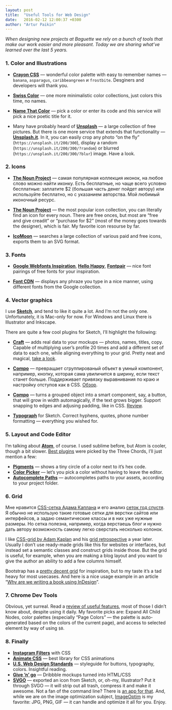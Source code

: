 ```yaml
---
layout: post
title:  "Useful Tools for Web Design"
date:   2016-02-12 12:00:37 +0300
author: "Artur Paikin"
---
```


*When designing new projects at Baguette we rely on a bunch of tools that make our work easier and more pleasant. Today we are sharing what’ve learned over the last 5 years.*

### 1. Color and Illustrations

* **[Crayon CSS](http://riccardoscalco.github.io/crayon/)** — wonderful color palette with easy to remember names — `banana`, `asparagus`, `caribbeangreen` и `frostbite`. Desginers and developers will thank you.

* **[Swiss Color](http://swisscolors.net/)** — one more minimalistic color collections, just colors this time, no names.

* **[Name That Color](http://chir.ag/projects/name-that-color/)** — pick a color or enter its code and this service will pick a nice poetic title for it.

* Many have probably heard of **[Unsplash](https://unsplash.com/)** — a large collection of free pictures. But there is one more service that extends that functionality — **[Unsplash.it](https://unsplash.it/)**. In it, you can easily crop any photo “on the fly” (`https://unsplash.it/200/300`), display a random (`https://unsplash.it/200/300/?random`) or blurred (`https://unsplash.it/200/300/?blur`) image. Have a look.

### 2. Icons
* **[The Noun Project](https://thenounproject.com/)** — самая популярная коллекция иконок, на любое слово можно найти иконку. Есть бесплатные, но чаще всего условно бесплатные: заплатите $2 (большая часть денег пойдет автору) или используйте бесплатно, но с указанием авторства. Мой любимый иконочный ресурс.

* **[The Noun Project](https://thenounproject.com/)** — the most popular icon collection, you can literally find an icon for every noun. There are free onces, but most are “free and give creadit” or “purchase for $2” (most of the money goes towards the designer), which is fair. My favorite icon resourse by far.

* **[IcoMoon](https://icomoon.io/app/)** — searches a large collection of various paid and free icons, exports them to an SVG format.

### 3. Fonts
* **[Google Webfonts Inspiration](http://tobiasahlin.com/typesource/)**, **[Hello Happy](http://hellohappy.org/beautiful-web-type/)**, **[Fontpair](http://fontpair.co/)** — nice font pairings of free fonts for your inspiration.

* **[Font CDN](http://fontcdn.org/)** — displays any phraze you type in a nice manner, using different fonts from the Google collection. 

### 4. Vector graphics

I use **[Sketch](http://sketchapp.com)**, and tend to like it quite a lot. And I’m not the only one. Unfortunately, it is Mac-only for now. For Windows and Linux there is Illustrator and Inkscape.

There are quite a few cool plugins for Sketch, I’ll highlight the following:

* **[Craft](https://labs.invisionapp.com/craft)** — adds real data to your mockups — photos, names, titles, copy. Capable of multiplying user’s profile 20 times and add a different set of data to each one, while aligning everything to your grid. Pretty neat and magical, [take a look](https://medium.com/minitheory-design/holy-sh-t-designing-with-real-data-in-real-time-in-sketch-and-photoshop-1b3610c77a59#.7zvndpqm3).

* **[Compo](https://github.com/romashamin/compo-sketch)** — превращает сгруппированый объект в умный компонент, например, кнопку, которая сама увиличится в ширину, если текст станет больше. Поддерживает привязку выравнивания по краю и настройку отступов как в CSS. [Обзор](https://evilmartians.com/chronicles/compo-sketch).

* **[Compo](https://github.com/romashamin/compo-sketch)** — turns a grouped object into a smart component, say, a button, that will grow in width automagically, if the text grows bigger. Support snapping to edges and adjusing padding, like in CSS. [Review](https://evilmartians.com/chronicles/compo-sketch).

* **[Typograph](http://tpgrf.ru/)** for Sketch. Correct hyphens, quotes, phone number formatting — everything you wished for.

### 5. Layout and Code Editor

I’m talking about **[Atom](https://atom.io/)**, of course. I used sublime before, but Atom is cooler, though a bit slower. [Best plugins](http://www.threechords.org/blog/my-atom-setup/) were picked by the Three Chords, I’ll just mention a few:

* **[Pigments](https://github.com/abe33/atom-pigments)** — shows a tiny circle of a color next to it’s hex code.
* **[Color Picker](https://atom.io/packages/color-picker)** — let’s you pick a color without having to leave the editor.
* **[Autocomplete Paths](https://atom.io/packages/autocomplete-paths)** — autocompletes paths to your assets, according to your project folder.

### 6. Grid

Мне нравится [CSS-сетка Адама Каплана](http://adamkaplan.me/grid/) и его анализ [сеток год спустя](http://adamkaplan.me/blog/grid-retrospective). Я обычно не использую такие готовые сетки для верстки сайтов или интерфейсов, а задаю семантические классы и в них уже нужные размеры. Но сетка полезна, например, когда верстаешь блог и нужно дать автору возможность самому легко сверстать несколько колонок.

I like [CSS-grid by Adam Kaplan](http://adamkaplan.me/grid/) and his [grid retrospective](http://adamkaplan.me/blog/grid-retrospective) a year later. Usually I don’t use ready-made grids like this for websites or interfaces, but instead set a semantic classes and construct grids inside those. But the grid is useful, for example, when you are making a blog layout and you want to give the author an ability to add a few columns himself.

Bootstrap has a [pretty decent grid](http://v4-alpha.getbootstrap.com/layout/grid/#quick-start-example) for inspiration, but to my taste it’s a tad heavy for most usecases. And here is a nice usage example in an article “[Why are we writing a book using InDesign](http://book.glvrd.ru/indesign/)”.

### 7. Chrome Dev Tools
Obvious, yet surreal. Read a [review of useful features](https://medium.com/jotform-form-builder/how-to-use-chrome-devtools-like-a-pro-b9bd414870e3#.a04s1gu1s), most of those I didn’t know about, despite using it daily. My favorite picks are: Expand All Child Nodes, color palettes (especially “Page Colors” — the palette is auto-generated based on the colors of the current page), and access to selected element by way of using `$0`.

### 8. Finally
* **[Instagram Filters](https://una.im/CSSgram/)** with CSS
* **[Animate CSS](http://daneden.github.io/animate.css/)** — best library for CSS animations
* **[U.S. Web Design Standards](https://standards.usa.gov/accordions/)** — styleguide for buttons, typography, colors. Insightful reading.
* **[Give ’n’ go](http://give-n-go.co/)** — Dribbble mockups turned into HTML/CSS
* **[SVGO](https://github.com/svg/svgo)** — exported an icon from Sketch, or, oh-my, Illustrator? Put it through SVGO — it will strip out all trash, compress it and make it awesome. Not a fan of the command line? There is [an app for that](https://github.com/svg/svgo-gui). And, while we are on the image optimization subject, [ImageOptim](https://imageoptim.com/mac) is my favorite: JPG, PNG, GIF — it can handle and optimize it all for you. Enjoy.
